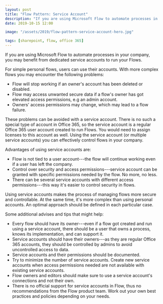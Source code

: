 ```yaml
---
layout: post
title: "Flow Pattern: Service Account"
description: "If you are using Microsoft Flow to automate processes in your company, you may benefit from dedicated service accounts to run your Flows."
date: 2019-10-15 12:00

image: "/assets/2019/flow-pattern-service-account-hero.jpg"

tags: [sharepoint, flow, office 365]
---
```


If you are using Microsoft Flow to automate processes in your company, you may benefit from dedicated service accounts to run your Flows.

For simple personal flows, users can use their accounts. With more complex flows you may encounter the following problems:
- Flow will stop working if an owner's account has been deleted or disabled.
- Flow may access unwanted secure data if a flow's owner has got elevated access permissions, e.g an admin account.
- Owners' access permissions may change, which may lead to a flow failure.

These problems can be avoided with a service account. There is no such a special type of account in Office 365, so the service account is a regular Office 365 user account created to run Flows. You would need to assign licenses to this account as well. Using the service account (or multiple service accounts) you can effectively control flows in your company.

Advantages of using service accounts are:
- Flow is not tied to a user account---the flow will continue working even if a user has left the company.
- Control over security and access permissions---service account can be granted with specific permissions needed by the flow. No more, no less.
- There can be several service accounts with different access permissions---this way it's easier to control security in flows.

Using service accounts makes the process of managing flows more secure and controllable. At the same time, it's more complex than using personal accounts. An optimal approach should be defined in each particular case.

Some additional advises and tips that might help:
- Every flow should have its owner---even if a flow got created and run using a service account, there should be a user that owns a process, knows its implementation, and can support it.
- Service accounts should have their owners---as they are regular Office 365 accounts, they should be controlled by admins to avoid uncontrolled access to data.
- Service accounts and their permissions should be documented.
- Try to minimize the number of service accounts. Create new service accounts when access permissions needed are not available with existing service accounts.
- Flow owners and editors should make sure to use a service account's connections and not their own.
- There is no official support for service accounts in Flow, thus no recommendations from the Flow product team. Work out your own best practices and policies depending on your needs.
